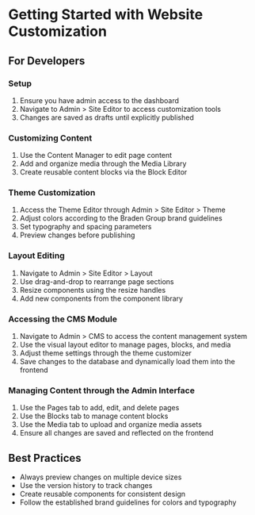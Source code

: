 # Getting Started with Website Customization

## For Developers

### Setup

1. Ensure you have admin access to the dashboard
2. Navigate to Admin > Site Editor to access customization tools
3. Changes are saved as drafts until explicitly published

### Customizing Content

1. Use the Content Manager to edit page content
2. Add and organize media through the Media Library
3. Create reusable content blocks via the Block Editor

### Theme Customization

1. Access the Theme Editor through Admin > Site Editor > Theme
2. Adjust colors according to the Braden Group brand guidelines
3. Set typography and spacing parameters
4. Preview changes before publishing

### Layout Editing

1. Navigate to Admin > Site Editor > Layout
2. Use drag-and-drop to rearrange page sections
3. Resize components using the resize handles
4. Add new components from the component library

### Accessing the CMS Module

1. Navigate to Admin > CMS to access the content management system
2. Use the visual layout editor to manage pages, blocks, and media
3. Adjust theme settings through the theme customizer
4. Save changes to the database and dynamically load them into the frontend

### Managing Content through the Admin Interface

1. Use the Pages tab to add, edit, and delete pages
2. Use the Blocks tab to manage content blocks
3. Use the Media tab to upload and organize media assets
4. Ensure all changes are saved and reflected on the frontend

## Best Practices

- Always preview changes on multiple device sizes
- Use the version history to track changes
- Create reusable components for consistent design
- Follow the established brand guidelines for colors and typography
